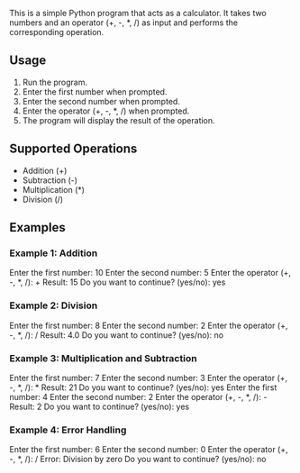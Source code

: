 This is a simple Python program that acts as a calculator. 
It takes two numbers and an operator (+, -, *, /) as input and performs the corresponding operation.

## Usage

1. Run the program.
2. Enter the first number when prompted.
3. Enter the second number when prompted.
4. Enter the operator (+, -, *, /) when prompted.
5. The program will display the result of the operation.

## Supported Operations

- Addition (+)
- Subtraction (-)
- Multiplication (*)
- Division (/)

## Examples

### Example 1: Addition
Enter the first number: 10
Enter the second number: 5
Enter the operator (+, -, *, /): +
Result: 15
Do you want to continue? (yes/no): yes


### Example 2: Division
Enter the first number: 8
Enter the second number: 2
Enter the operator (+, -, *, /): /
Result: 4.0
Do you want to continue? (yes/no): no



### Example 3: Multiplication and Subtraction
Enter the first number: 7
Enter the second number: 3
Enter the operator (+, -, *, /): *
Result: 21
Do you want to continue? (yes/no): yes
Enter the first number: 4
Enter the second number: 2
Enter the operator (+, -, *, /): -
Result: 2
Do you want to continue? (yes/no): yes


### Example 4: Error Handling
Enter the first number: 6
Enter the second number: 0
Enter the operator (+, -, *, /): /
Error: Division by zero
Do you want to continue? (yes/no): no